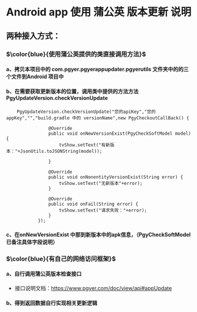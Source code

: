 # Android app 使用 蒲公英 版本更新 说明

## 两种接入方式：

### $\color{blue}{使用蒲公英提供的类直接调用方法}$
    
   #### a、拷贝本项目中的 com.pgyer.pgyerappupdater.pgyerutils 文件夹中的的三个文件到Android 项目中
   ####
   #### b、在需要获取更新版本的位置，调用类中提供的方法方法PgyUpdateVersion.checkVersionUpdate 
   ####
        PgyUpdateVersion.checkVersionUpdate("您的apiKey","您的appKey","","build.gradle 中的 versionName",new PgyCheckoutCallBack() {

                    @Override
                    public void onNewVersionExist(PgyCheckSoftModel model) {
                        tvShow.setText("有新版本："+JsonUtils.toJSONString(model));

                    }

                    @Override
                    public void onNonentityVersionExist(String error) {
                        tvShow.setText("无新版本"+error);
                    }

                    @Override
                    public void onFail(String error) {
                        tvShow.setText("请求失败："+error);
                    }
                });
   ####
   #### c、在onNewVersionExist 中那到新版本中的apk信息，（PgyCheckSoftModel 已备注具体字段说明）


### 
### $\color{blue}{有自己的网络访问框架}$

   #### a、自行调用蒲公英版本检查接口 
   * 接口说明文档：https://www.pgyer.com/doc/view/api#appUpdate
   #### b、得到返回数据自行实现相关更新逻辑
    
